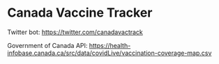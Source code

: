 # Canada Vaccine Tracker

Twitter bot: https://twitter.com/canadavactrack

Government of Canada API: https://health-infobase.canada.ca/src/data/covidLive/vaccination-coverage-map.csv
